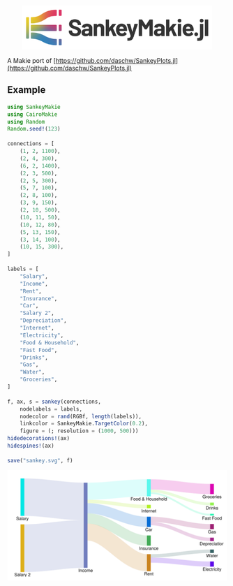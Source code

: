 <div align="center">
    <picture>
      <source media="(prefers-color-scheme: dark)" 
        srcset="docs/src/assets/logo_with_text_dark.svg" >
      <img alt="SankeyMakie.jl logo" 
        src="docs/src/assets/logo_with_text.svg" height="100">
    </picture>
</div>

A Makie port of [https://github.com/daschw/SankeyPlots.jl](https://github.com/daschw/SankeyPlots.jl)

## Example

```julia
using SankeyMakie
using CairoMakie
using Random
Random.seed!(123)

connections = [
    (1, 2, 1100),
    (2, 4, 300),
    (6, 2, 1400),
    (2, 3, 500),
    (2, 5, 300),
    (5, 7, 100),
    (2, 8, 100),
    (3, 9, 150),
    (2, 10, 500),
    (10, 11, 50),
    (10, 12, 80),
    (5, 13, 150),
    (3, 14, 100),
    (10, 15, 300),
]

labels = [
    "Salary",
    "Income",
    "Rent",
    "Insurance",
    "Car",
    "Salary 2",
    "Depreciation",
    "Internet",
    "Electricity",
    "Food & Household",
    "Fast Food",
    "Drinks",
    "Gas",
    "Water",
    "Groceries",
]

f, ax, s = sankey(connections,
    nodelabels = labels,
    nodecolor = rand(RGBf, length(labels)),
    linkcolor = SankeyMakie.TargetColor(0.2),
    figure = (; resolution = (1000, 500)))
hidedecorations!(ax)
hidespines!(ax)

save("sankey.svg", f)
```

![sankey example](sankey.svg)